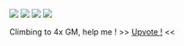 <img src="https://road-to-kaggle-grandmaster.vercel.app/api/badges/theoviel/competition"> <img src="https://road-to-kaggle-grandmaster.vercel.app/api/badges/theoviel/dataset">  <img src="https://road-to-kaggle-grandmaster.vercel.app/api/badges/theoviel/notebook"> <img src="https://road-to-kaggle-grandmaster.vercel.app/api/badges/theoviel/discussion">

Climbing to 4x GM, help me ! >> [Upvote !](https://www.kaggle.com/datasets/theoviel/rsna-2023-abdominal-trauma-detection-pngs-18) <<
